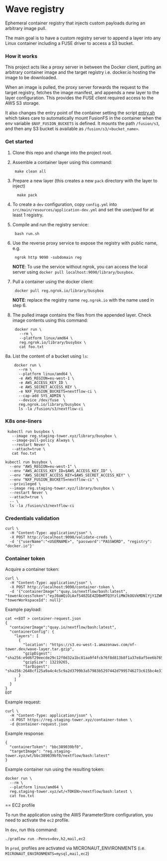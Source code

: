 # Wave registry 

Ephemeral container registry that injects custom payloads during an arbitrary image pull.

The main goal is to have a custom registry server to append a layer into any Linux
container including a FUSE driver to access a S3 bucket.

### How it works 

This project acts like a proxy server in between the Docker client, putting an 
arbitrary container image and the target registry i.e. docker.io hosting the 
image to be downloaded. 

When an image is pulled, the proxy server forwards the request to the target registry, 
fetches the image manifest, and appends a new layer to the layer configuration.
This provides the FUSE client required access to the AWS S3 storage.

It also changes the entry point of the container setting the script [entry.sh](.layer/opt/fusion/entry.sh)
which takes care to automatically mount FusionFS in the container when the env variable 
`$NXF_FUSION_BUCKETS` is defined. It mounts 
the path `/fusion/s3`, and then any S3 bucket is available as `/fusion/s3/<bucket_name>`.

### Get started 

1. Clone this repo and change into the project root.


2. Assemble a container layer using this command:

   
        make clean all

3. Prepare a new layer (this creates a new `pack` directory with the layer to inject)

         make pack

4. To create a `dev` configuration, copy `config.yml` into `src/main/resources/application-dev.yml`
and set the user/pwd for at least 1 registry.

5. Compile and run the registry service:  

        bash run.sh

6. Use the reverse proxy service to expose the registry with public name, e.g. 

        ngrok http 9090 -subdomain reg

    **NOTE**: To use the service without ngrok, you can access the local server using `docker pull localhost:9090/library/busybox`.

7. Pull a container using the docker client: 

        docker pull reg.ngrok.io/library/busybox
        
    **NOTE**: replace the registry name `reg.ngrok.io` with the name used in step 6.

8. The pulled image contains the files from the appended layer. Check image contents using this command:

        docker run \
          --rm \
          --platform linux/amd64 \
          reg.ngrok.io/library/busybox \
          cat foo.txt

8a. List the content of a bucket using `ls`:

        docker run \
          --rm \
          --platform linux/amd64 \
          -e AWS_REGION=eu-west-1 \
          -e AWS_ACCESS_KEY_ID \
          -e AWS_SECRET_ACCESS_KEY \
          -e NXF_FUSION_BUCKETS=nextflow-ci \
          --cap-add SYS_ADMIN \
          --device /dev/fuse  \
          reg.ngrok.io/library/busybox \
          ls -la /fusion/s3/nextflow-ci
  
### K8s one-liners 

```
 kubectl run busybox \
   --image reg.staging-tower.xyz/library/busybox \
   --image-pull-policy Always \
   --restart Never \
   --attach=true \
   cat foo.txt
```

```
kubectl run busybox \
  --env "AWS_REGION=eu-west-1" \
  --env "AWS_ACCESS_KEY_ID=$AWS_ACCESS_KEY_ID" \
  --env "AWS_SECRET_ACCESS_KEY=$AWS_SECRET_ACCESS_KEY" \
  --env "NXF_FUSION_BUCKETS=nextflow-ci" \
  --privileged \
  --image reg.staging-tower.xyz/library/busybox \
  --restart Never \
  --attach=true \
  -- \
  ls -la /fusion/s3/nextflow-ci 
```
### Credentials validation 


```
curl \
  -H "Content-Type: application/json" \
  -X POST http://localhost:9090/validate-creds \
  -d '{"userName":"<USERNAME>", "password":"PASSWORD", "registry": "docker.io"}' 
```

### Container token
  
Acquire a container token:  
```
curl \
  -H "Content-Type: application/json" \
  -X POST http://localhost:9090/container-token \
  -d '{"containerImage":"quay.io/nextflow/bash:latest", "towerAccessToken":"eyJ0aWQiOiAxfS40ZGE4ZDBmMTQ3YzliMWJkOGVkMDNlYjY1ZWRiZmU1OWQxZjEyZGU3", "towerWorkspaceId": null}' 
```

Example payload: 

```
cat <<EOT > container-request.json
{
  "containerImage":"quay.io/nextflow/bash:latest",
  "containerConfig": {
    "layers": [
      {
        "location": "https://s3.eu-west-1.amazonaws.com/nf-tower.dev/wave-layer.tar.gzip",
        "gzipDigest": "sha256:e9d6f29eecde29c12f0d32a1bc81aa9f4fcb76f8d813b8f1a37e8af5ee6b7657",
        "gzipSize": 13219265,
        "tarDigest": "sha256:2648cf125a9a4c4c5c9a2d3799b3a57983b5297442d7995746273c615bc4e316"
      }
    ]
  }
}
EOT
```

Example request: 

```
curl \
  -H "Content-Type: application/json" \
  -X POST https://reg.staging-tower.xyz/container-token \
  -d @container-request.json 
```

Example response:

```
{
  "containerToken": "bbc389039bf0",
  "targetImage": "reg.staging-tower.xyz/wt/bbc389039bf0/nextflow/bash:latest"
}
```


Example container run using the resulting token: 

```
docker run \
  --rm \
  --platform linux/amd64 \
  reg.staging-tower.xyz/wt/<TOKEN>/nextflow/bash:latest \
  cat foo.txt 
```


== EC2 profile

To run the application using the AWS ParameterStore configuration, you need to activate the `ec2` profile.

In `dev`, run this command:

`./gradlew run -Penvs=dev,h2,mail,ec2`

In `prod`, profiles are activated via MICRONAUT_ENVIRONMENTS (i.e. `MICRONAUT_ENVIRONMENTS=mysql,mail,ec2`)
